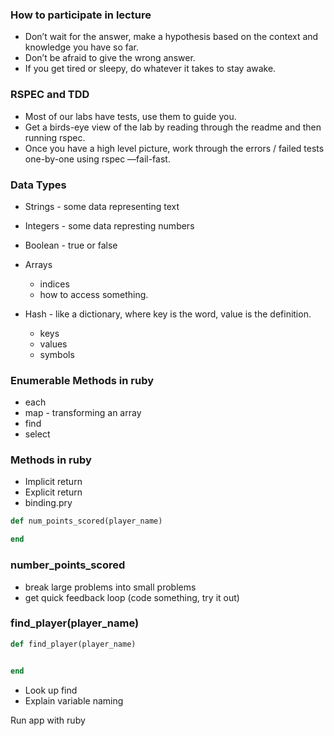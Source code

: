 ### How to participate in lecture
* Don’t wait for the answer, make a hypothesis based on the context and knowledge you have so far.
* Don’t be afraid to give the wrong answer.
* If you get tired or sleepy, do whatever it takes to stay awake.

### RSPEC and TDD
* Most of our labs have tests, use them to guide you.
* Get a birds-eye view of the lab by reading through the readme and then running rspec.
* Once you have a high level picture, work through the errors / failed tests one-by-one using rspec —fail-fast.

### Data Types
* Strings  - some data representing text
* Integers - some data represting numbers
* Boolean  - true or false

* Arrays
    * indices
    * how to access something.
* Hash - like a dictionary, where key is the word, value is the definition.
    * keys
    * values
    * symbols

### Enumerable Methods in ruby
* each
* map - transforming an array
* find
* select

### Methods in ruby
* Implicit return
* Explicit return
* binding.pry


```ruby
def num_points_scored(player_name)

end
```


### number_points_scored
* break large problems into small problems
* get quick feedback loop (code something, try it out)

### find_player(player_name)
```ruby
def find_player(player_name)


end
```

* Look up find
* Explain variable naming

Run app with ruby
